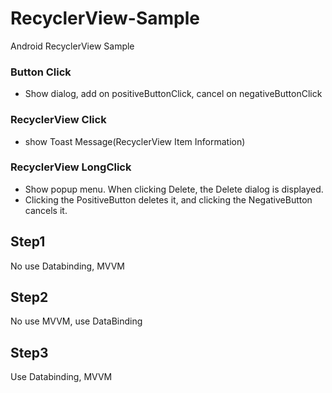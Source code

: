 # RecyclerView-Sample

Android RecyclerView Sample


### Button Click
- Show dialog, add on positiveButtonClick, cancel on negativeButtonClick


### RecyclerView Click
- show Toast Message(RecyclerView Item Information)


### RecyclerView LongClick
- Show popup menu. When clicking Delete, the Delete dialog is displayed.
- Clicking the PositiveButton deletes it, and clicking the NegativeButton cancels it.

## Step1
No use Databinding, MVVM

## Step2
No use MVVM, use DataBinding

## Step3
Use Databinding, MVVM
